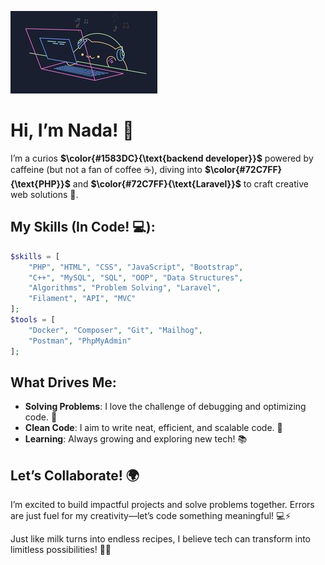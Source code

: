 ![My Image](funny.jpg)
# Hi, I’m Nada! 🌟

I’m a curios **$\color{#1583DC}{\text{backend developer}}$** powered by caffeine (but not a fan of coffee ☕),
diving into **$\color{#72C7FF}{\text{PHP}}$** and **$\color{#72C7FF}{\text{Laravel}}$** to craft creative web solutions 🚀. 


## My Skills (In Code! 💻):
```php
$skills = [
    "PHP", "HTML", "CSS", "JavaScript", "Bootstrap", 
    "C++", "MySQL", "SQL", "OOP", "Data Structures", 
    "Algorithms", "Problem Solving", "Laravel", 
    "Filament", "API", "MVC"
];
$tools = [
    "Docker", "Composer", "Git", "Mailhog", 
    "Postman", "PhpMyAdmin"
];
```
## What Drives Me:

- **Solving Problems**: I love the challenge of debugging and optimizing code. 🧩
- **Clean Code**: I aim to write neat, efficient, and scalable code. 📝
- **Learning**: Always growing and exploring new tech! 📚

## Let’s Collaborate! 🌍

I’m excited to build impactful projects and solve problems together. Errors are just fuel for my creativity—let’s code something meaningful! 💻⚡

Just like milk turns into endless recipes, I believe tech can transform into limitless possibilities! 🥛✨

